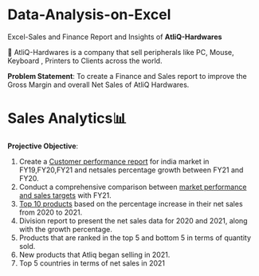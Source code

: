 # Data-Analysis-on-Excel
Excel-Sales and Finance Report and Insights of **AtliQ-Hardwares**

🔹 AtliQ-Hardwares is a company that sell peripherals like PC, Mouse, Keyboard , Printers to Clients across the world.

**Problem Statement**: To create a Finance and Sales report to improve the Gross Margin and overall Net Sales of AtliQ Hardwares.

# Sales Analytics📊
**Projective Objective**:
1) Create a [Customer performance report](https://github.com/clavitvenky/Data-Analysis-on-Excel/blob/9ef7a43bd14ff156193f80e539b1976faf1cbd6c/customer%20perfomance%20report.pdf) for india market in FY19,FY20,FY21 and netsales percentage growth between FY21 and FY20.
2) Conduct a comprehensive comparison between [market performance and sales targets](https://github.com/clavitvenky/Data-Analysis-on-Excel/blob/65d966612349aef9e070e8ea5fd572bd9753e216/market%20performance%20with%20target%20sales.pdf) with FY21.
3) [Top 10 products](https://github.com/clavitvenky/Data-Analysis-on-Excel/blob/81e76da381365d07119957511bc5bd2f9d0442c1/Top10%20products.pdf) based on the percentage increase in their net sales from 2020 to 2021.
4) Division report to present the net sales data for 2020 and 2021, along with the growth percentage.
5) Products that are ranked in the top 5 and bottom 5 in terms of quantity sold.
6) New products that Atliq began selling in 2021.
7) Top 5 countries in terms of net sales in 2021

